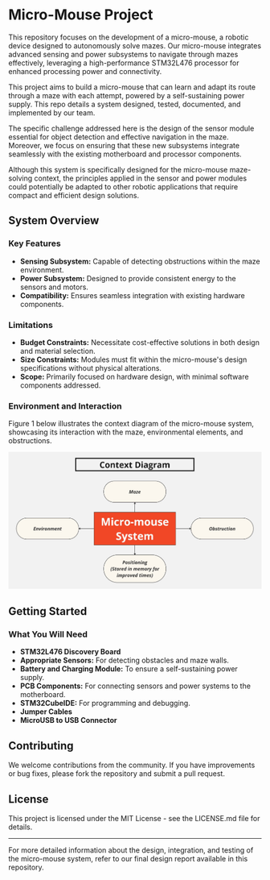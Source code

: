 # Micro-Mouse Project

This repository focuses on the development of a micro-mouse, a robotic device designed to autonomously solve mazes. Our micro-mouse integrates advanced sensing and power subsystems to navigate through mazes effectively, leveraging a high-performance STM32L476 processor for enhanced processing power and connectivity.

This project aims to build a micro-mouse that can learn and adapt its route through a maze with each attempt, powered by a self-sustaining power supply. This repo details a system designed, tested, documented, and implemented by our team.

The specific challenge addressed here is the design of the sensor module essential for object detection and effective navigation in the maze. Moreover, we focus on ensuring that these new subsystems integrate seamlessly with the existing motherboard and processor components.

Although this system is specifically designed for the micro-mouse maze-solving context, the principles applied in the sensor and power modules could potentially be adapted to other robotic applications that require compact and efficient design solutions.

## System Overview

### Key Features

- **Sensing Subsystem:** Capable of detecting obstructions within the maze environment.
- **Power Subsystem:** Designed to provide consistent energy to the sensors and motors.
- **Compatibility:** Ensures seamless integration with existing hardware components.

### Limitations

- **Budget Constraints:** Necessitate cost-effective solutions in both design and material selection.
- **Size Constraints:** Modules must fit within the micro-mouse's design specifications without physical alterations.
- **Scope:** Primarily focused on hardware design, with minimal software components addressed.

### Environment and Interaction

Figure 1 below illustrates the context diagram of the micro-mouse system, showcasing its interaction with the maze, environmental elements, and obstructions.

![Context Diagram](./Resources/context_diagram.jpg)

## Getting Started

### What You Will Need

- **STM32L476 Discovery Board**
- **Appropriate Sensors:** For detecting obstacles and maze walls.
- **Battery and Charging Module:** To ensure a self-sustaining power supply.
- **PCB Components:** For connecting sensors and power systems to the motherboard.
- **STM32CubeIDE:** For programming and debugging.
- **Jumper Cables**
- **MicroUSB to USB Connector**

## Contributing

We welcome contributions from the community. If you have improvements or bug fixes, please fork the repository and submit a pull request.

## License

This project is licensed under the MIT License - see the LICENSE.md file for details.

---

For more detailed information about the design, integration, and testing of the micro-mouse system, refer to our final design report available in this repository.
